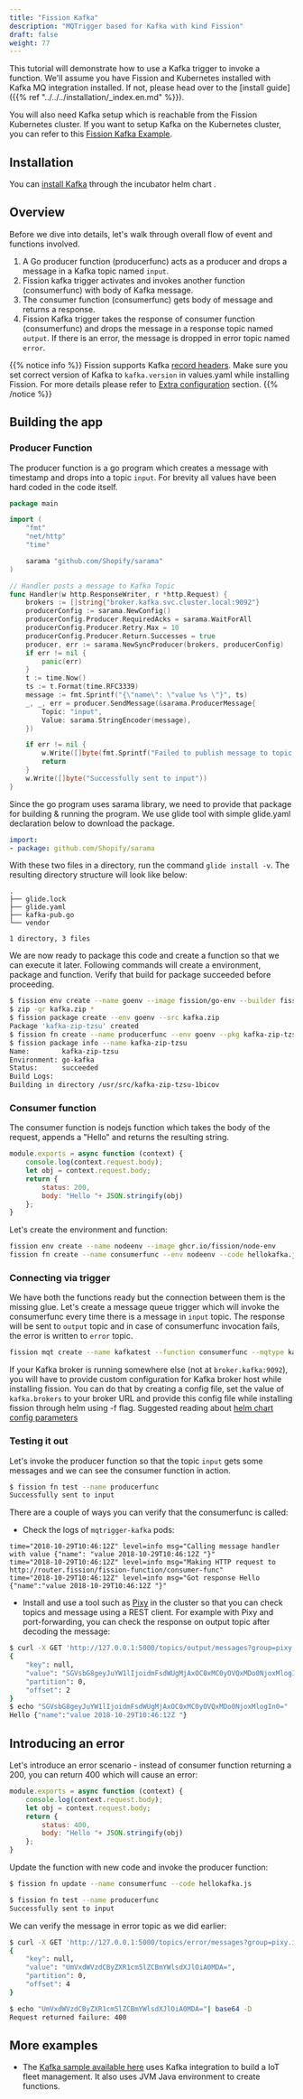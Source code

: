 ```yaml
---
title: "Fission Kafka"
description: "MQTrigger based for Kafka with kind Fission"
draft: false
weight: 77
---
```


This tutorial will demonstrate how to use a Kafka trigger to invoke a function.
We'll assume you have Fission and Kubernetes installed with Kafka MQ integration installed.
If not, please head over to the [install guide]({{% ref "../../../installation/_index.en.md" %}}).

You will also need Kafka setup which is reachable from the Fission Kubernetes cluster.
If you want to setup Kafka on the Kubernetes cluster, you can refer to this [Fission Kafka Example](https://github.com/fission/fission-kafka-sample#setup).

## Installation

You can [install Kafka](https://github.com/helm/charts/tree/master/incubator/kafka) through the incubator helm chart .

## Overview

Before we dive into details, let's walk through overall flow of event and functions involved.

1. A Go producer function (producerfunc) acts as a producer and drops a message in a Kafka topic named `input`.
2. Fission kafka trigger activates and invokes another function (consumerfunc) with body of Kafka message.
3. The consumer function (consumerfunc) gets body of message and returns a response.
4. Fission Kafka trigger takes the response of consumer function (consumerfunc) and drops the message in a response topic named `output`.
   If there is an error, the message is dropped in error topic named `error`.

{{% notice info %}}
Fission supports Kafka [record headers](https://issues.apache.org/jira/browse/KAFKA-4208).
Make sure you set correct version of Kafka to `kafka.version` in values.yaml while installing Fission.
For more details please refer to [Extra configuration](https://github.com/fission/fission/tree/master/charts/#extra-configuration-for-fission-all) section.
{{% /notice %}}

## Building the app

### Producer Function

The producer function is a go program which creates a message with timestamp and drops into a topic `input`.
For brevity all values have been hard coded in the code itself.

``` go
package main

import (
    "fmt"
    "net/http"
    "time"

    sarama "github.com/Shopify/sarama"
)

// Handler posts a message to Kafka Topic
func Handler(w http.ResponseWriter, r *http.Request) {
    brokers := []string{"broker.kafka.svc.cluster.local:9092"}
    producerConfig := sarama.NewConfig()
    producerConfig.Producer.RequiredAcks = sarama.WaitForAll
    producerConfig.Producer.Retry.Max = 10
    producerConfig.Producer.Return.Successes = true
    producer, err := sarama.NewSyncProducer(brokers, producerConfig)
    if err != nil {
        panic(err)
    }
    t := time.Now()
    ts := t.Format(time.RFC3339)
    message := fmt.Sprintf("{\"name\": \"value %s \"}", ts)
    _, _, err = producer.SendMessage(&sarama.ProducerMessage{
        Topic: "input",
        Value: sarama.StringEncoder(message),
    })

    if err != nil {
        w.Write([]byte(fmt.Sprintf("Failed to publish message to topic %s: %v", "input", err)))
        return
    }
    w.Write([]byte("Successfully sent to input"))
}
```

Since the go program uses sarama library, we need to provide that package for building & running the program.
We use glide tool with simple glide.yaml declaration below to download the package.

```yaml
import:
- package: github.com/Shopify/sarama
```

With these two files in a directory, run the command `glide install -v`.
The resulting directory structure will look like below:

```text
.
├── glide.lock
├── glide.yaml
├── kafka-pub.go
└── vendor

1 directory, 3 files
```

We are now ready to package this code and create a function so that we can execute it later.
Following commands will create a environment, package and function.
Verify that build for package succeeded before proceeding.

```sh
$ fission env create --name goenv --image fission/go-env --builder fission/go-builder
$ zip -qr kafka.zip *
$ fission package create --env goenv --src kafka.zip
Package 'kafka-zip-tzsu' created
$ fission fn create --name producerfunc --env goenv --pkg kafka-zip-tzsu --entrypoint Handler
$ fission package info --name kafka-zip-tzsu
Name:        kafka-zip-tzsu
Environment: go-kafka
Status:      succeeded
Build Logs:
Building in directory /usr/src/kafka-zip-tzsu-1bicov
```

### Consumer function

The consumer function is nodejs function which takes the body of the request, appends a "Hello" and returns the resulting string.

```js
module.exports = async function (context) {
    console.log(context.request.body);
    let obj = context.request.body;
    return {
        status: 200,
        body: "Hello "+ JSON.stringify(obj)
    };
}
```

Let's create the environment and function:

```bash
fission env create --name nodeenv --image ghcr.io/fission/node-env
fission fn create --name consumerfunc --env nodeenv --code hellokafka.js
```

### Connecting via trigger

We have both the functions ready but the connection between them is the missing glue.
Let's create a message queue trigger which will invoke the consumerfunc every time there is a message in `input` topic.
The response will be sent to `output` topic and in case of consumerfunc invocation fails, the error is written to `error` topic.

```bash
fission mqt create --name kafkatest --function consumerfunc --mqtype kafka --mqtkind fission --topic input --resptopic output --errortopic error
```

If your Kafka broker is running somewhere else (not at `broker.kafka:9092`), you will have to provide custom configuration for Kafka broker host while installing fission.
You can do that by creating a config file, set the value of `kafka.brokers` to your broker URL and provide this config file while installing fission through helm using -f flag.
Suggested reading about [helm chart config parameters](https://github.com/fission/fission/blob/master/charts/fission-all/values.yaml)

### Testing it out

Let's invoke the producer function so that the topic `input` gets some messages and we can see the consumer function in action.

```bash
$ fission fn test --name producerfunc
Successfully sent to input
```

There are a couple of ways you can verify that the consumerfunc is called:

- Check the logs of `mqtrigger-kafka` pods:

```text
time="2018-10-29T10:46:12Z" level=info msg="Calling message handler with value {"name": "value 2018-10-29T10:46:12Z "}"
time="2018-10-29T10:46:12Z" level=info msg="Making HTTP request to http://router.fission/fission-function/consumer-func"
time="2018-10-29T10:46:12Z" level=info msg="Got response Hello {"name":"value 2018-10-29T10:46:12Z "}"
```

- Install and use a tool such as [Pixy](https://github.com/mailgun/kafka-pixy) in the cluster so that you can check topics and message using a REST client.
  For example with Pixy and port-forwarding, you can check the response on output topic after decoding the message:

```bash
$ curl -X GET 'http://127.0.0.1:5000/topics/output/messages?group=pixy.io'
{
    "key": null,
    "value": "SGVsbG8geyJuYW1lIjoidmFsdWUgMjAxOC0xMC0yOVQxMDo0NjoxMlogIn0=",
    "partition": 0,
    "offset": 2
}
$ echo "SGVsbG8geyJuYW1lIjoidmFsdWUgMjAxOC0xMC0yOVQxMDo0NjoxMlogIn0=" | base64 -D
Hello {"name":"value 2018-10-29T10:46:12Z "}
```

## Introducing an error

Let's introduce an error scenario - instead of consumer function returning a 200, you can return 400 which will cause an error:

```js
module.exports = async function (context) {
    console.log(context.request.body);
    let obj = context.request.body;
    return {
        status: 400,
        body: "Hello "+ JSON.stringify(obj)
    };
}
```

Update the function with new code and invoke the producer function:

```bash
$ fission fn update --name consumerfunc --code hellokafka.js

$ fission fn test --name producerfunc
Successfully sent to input
```

We can verify the message in error topic as we did earlier:

```bash
$ curl -X GET 'http://127.0.0.1:5000/topics/error/messages?group=pixy.io'
{
    "key": null,
    "value": "UmVxdWVzdCByZXR1cm5lZCBmYWlsdXJlOiA0MDA=",
    "partition": 0,
    "offset": 4
}

$ echo "UmVxdWVzdCByZXR1cm5lZCBmYWlsdXJlOiA0MDA="| base64 -D
Request returned failure: 400
```

## More examples

- The [Kafka sample available here](https://github.com/fission/fission-kafka-sample) uses Kafka integration to build a IoT fleet management.
  It also uses JVM Java environment to create functions.
